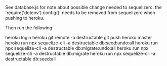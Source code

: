 See database.js for note about possible change needed to sequelizerc. the 'require('dotenv').config()' needs to be removed from sequelizerc when pushing to heroku.

Then run the following:

heroku login
heroku git:remote -a destructable
git push heroku master
heroku run npx sequelize-cli -a destructable db:seed:undo:all
heroku run npx sequelize-cli -a destructable db:migrate:undo:all
heroku run npx sequelize-cli -a destructable db:migrate
heroku run npx sequelize-cli -a destructable db:seed:all
